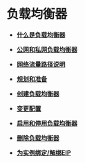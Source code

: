 # 负载均衡器<a name="zh_cn_elb_03_0001"></a>

-   **[什么是负载均衡器](什么是负载均衡器.md)**  

-   **[公网和私网负载均衡器](公网和私网负载均衡器.md)**  

-   **[网络流量路径说明](网络流量路径说明.md)**  

-   **[规划和准备](规划和准备.md)**  

-   **[创建负载均衡器](创建负载均衡器.md)**  

-   **[变更配置](变更配置.md)**  

-   **[启用和停用负载均衡器](启用和停用负载均衡器.md)**  

-   **[删除负载均衡器](删除负载均衡器.md)**  

-   **[为实例绑定/解绑EIP](为实例绑定-解绑EIP.md)**  


